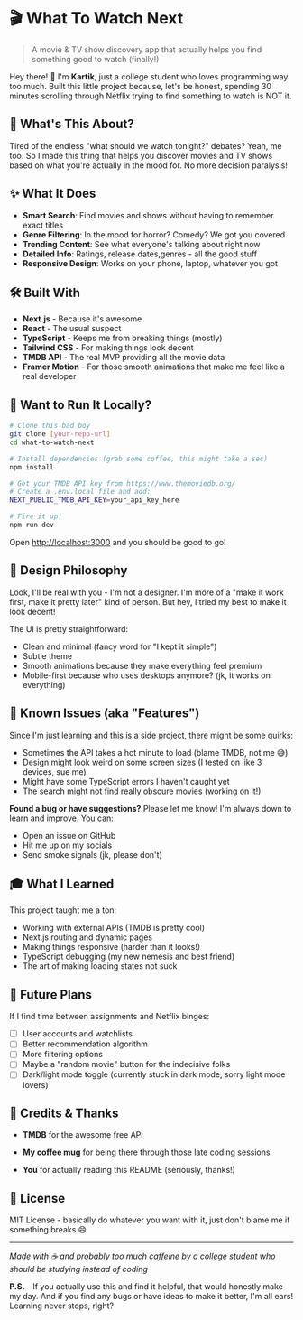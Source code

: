 # 🎬 What To Watch Next

> A movie & TV show discovery app that actually helps you find something good to watch (finally!)

Hey there! 👋 I'm **Kartik**, just a college student who loves programming way too much. Built this little project because, let's be honest, spending 30 minutes scrolling through Netflix trying to find something to watch is NOT it.

## 🤔 What's This About?

Tired of the endless "what should we watch tonight?" debates? Yeah, me too. So I made this thing that helps you discover movies and TV shows based on what you're actually in the mood for. No more decision paralysis!

## ✨ What It Does

- **Smart Search**: Find movies and shows without having to remember exact titles
- **Genre Filtering**: In the mood for horror? Comedy? We got you covered
- **Trending Content**: See what everyone's talking about right now
- **Detailed Info**: Ratings, release dates,genres - all the good stuff
- **Responsive Design**: Works on your phone, laptop, whatever you got

## 🛠️ Built With

- **Next.js** - Because it's awesome
- **React** - The usual suspect
- **TypeScript** - Keeps me from breaking things (mostly)
- **Tailwind CSS** - For making things look decent
- **TMDB API** - The real MVP providing all the movie data
- **Framer Motion** - For those smooth animations that make me feel like a real developer

## 🚀 Want to Run It Locally?

```bash
# Clone this bad boy
git clone [your-repo-url]
cd what-to-watch-next

# Install dependencies (grab some coffee, this might take a sec)
npm install

# Get your TMDB API key from https://www.themoviedb.org/
# Create a .env.local file and add:
NEXT_PUBLIC_TMDB_API_KEY=your_api_key_here

# Fire it up!
npm run dev
```

Open [http://localhost:3000](http://localhost:3000) and you should be good to go!

## 🎨 Design Philosophy

Look, I'll be real with you - I'm not a designer. I'm more of a "make it work first, make it pretty later" kind of person. But hey, I tried my best to make it look decent! 

The UI is pretty straightforward:
- Clean and minimal (fancy word for "I kept it simple")
- Subtle theme 
- Smooth animations because they make everything feel premium
- Mobile-first because who uses desktops anymore? (jk, it works on everything)

## 🐛 Known Issues (aka "Features")

Since I'm just learning and this is a side project, there might be some quirks:

- Sometimes the API takes a hot minute to load (blame TMDB, not me 😅)
- Design might look weird on some screen sizes (I tested on like 3 devices, sue me)
- Might have some TypeScript errors I haven't caught yet
- The search might not find really obscure movies (working on it!)

**Found a bug or have suggestions?** Please let me know! I'm always down to learn and improve. You can:
- Open an issue on GitHub
- Hit me up on my socials
- Send smoke signals (jk, please don't)

## 🎓 What I Learned

This project taught me a ton:
- Working with external APIs (TMDB is pretty cool)
- Next.js routing and dynamic pages
- Making things responsive (harder than it looks!)
- TypeScript debugging (my new nemesis and best friend)
- The art of making loading states not suck

## 💭 Future Plans

If I find time between assignments and Netflix binges:
- [ ] User accounts and watchlists
- [ ] Better recommendation algorithm
- [ ] More filtering options
- [ ] Maybe a "random movie" button for the indecisive folks
- [ ] Dark/light mode toggle (currently stuck in dark mode, sorry light mode lovers)

## 🙏 Credits & Thanks

- **TMDB** for the awesome free API
- **My coffee mug** for being there through those late coding sessions

- **You** for actually reading this README (seriously, thanks!)

## 📝 License

MIT License - basically do whatever you want with it, just don't blame me if something breaks 😄

---

*Made with ☕ and probably too much caffeine by a college student who should be studying instead of coding*

**P.S.** - If you actually use this and find it helpful, that would honestly make my day. And if you find any bugs or have ideas to make it better, I'm all ears! Learning never stops, right?
